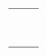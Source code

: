 <table border=0 cellspacing="0" cellpadding="0" style="width: 100%; height: 100%;">
  <tr><td>&nbsp;</td><td>&nbsp;</td><td>&nbsp;</td></tr>
  <tr borders=0>
    <td>&nbsp;</td>
    <td border=0>

  </td><td>&nbsp;</td></tr>
  <tr><td>&nbsp;</td><td>&nbsp;</td><td>&nbsp;</td></tr>
</table>
